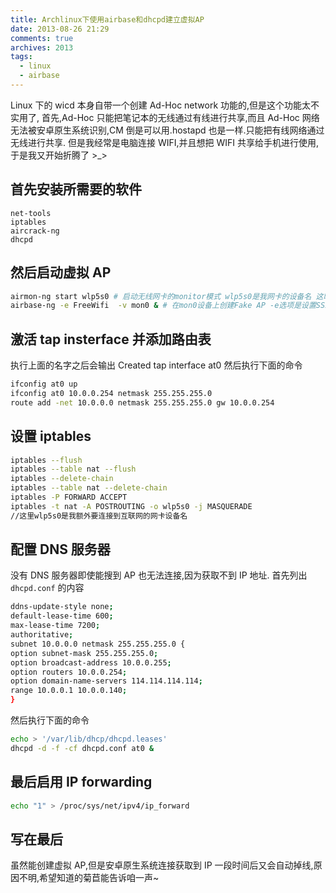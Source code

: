 ```yaml
---
title: Archlinux下使用airbase和dhcpd建立虚拟AP
date: 2013-08-26 21:29
comments: true
archives: 2013
tags:
  - linux
  - airbase
---
```


Linux 下的 wicd 本身自带一个创建 Ad-Hoc network 功能的,但是这个功能太不实用了, 首先,Ad-Hoc 只能把笔记本的无线通过有线进行共享,而且 Ad-Hoc 网络无法被安卓原生系统识别,CM 倒是可以用.hostapd 也是一样.只能把有线网络通过无线进行共享.
但是我经常是电脑连接 WIFI,并且想把 WIFI 共享给手机进行使用,于是我又开始折腾了 >\_>

## 首先安装所需要的软件

```
net-tools
iptables
aircrack-ng
dhcpd
```

## 然后启动虚拟 AP

```bash
airmon-ng start wlp5s0 # 启动无线网卡的monitor模式 wlp5s0是我网卡的设备名 这时候会看到输出 monitor mode enabled on mon0 mon0便是虚拟出来的一个网卡设备
airbase-ng -e FreeWifi  -v mon0 & # 在mon0设备上创建Fake AP -e选项是设置SSID名字 -v是启动DEBUG模式 最后是设备名字,想进行后台运行请按Ctrl+D
```

## 激活 tap insterface 并添加路由表

执行上面的名字之后会输出 Created tap interface at0
然后执行下面的命令

```bash
ifconfig at0 up
ifconfig at0 10.0.0.254 netmask 255.255.255.0
route add -net 10.0.0.0 netmask 255.255.255.0 gw 10.0.0.254
```

## 设置 iptables

```bash
iptables --flush
iptables --table nat --flush
iptables --delete-chain
iptables --table nat --delete-chain
iptables -P FORWARD ACCEPT
iptables -t nat -A POSTROUTING -o wlp5s0 -j MASQUERADE
//这里wlp5s0是我额外要连接到互联网的网卡设备名
```

## 配置 DNS 服务器

没有 DNS 服务器即使能搜到 AP 也无法连接,因为获取不到 IP 地址.
首先列出 `dhcpd.conf` 的内容

```bash
ddns-update-style none;
default-lease-time 600;
max-lease-time 7200;
authoritative;
subnet 10.0.0.0 netmask 255.255.255.0 {
option subnet-mask 255.255.255.0;
option broadcast-address 10.0.0.255;
option routers 10.0.0.254;
option domain-name-servers 114.114.114.114;
range 10.0.0.1 10.0.0.140;
}
```

然后执行下面的命令

```bash
echo > '/var/lib/dhcp/dhcpd.leases'
dhcpd -d -f -cf dhcpd.conf at0 &
```

## 最后启用 IP forwarding

```bash
echo "1" > /proc/sys/net/ipv4/ip_forward
```

## 写在最后

虽然能创建虚拟 AP,但是安卓原生系统连接获取到 IP 一段时间后又会自动掉线,原因不明,希望知道的菊苣能告诉咱一声~
